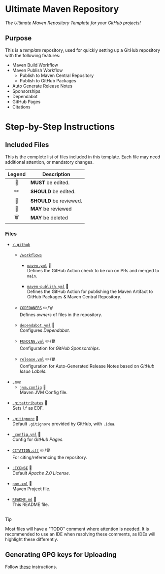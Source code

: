 # Ultimate Maven Repository

*The Ultimate Maven Repository Template for your GitHub projects!*

## Purpose
This is a *template* repository, used for quickly setting up a GitHub repository with the following features:
- Maven Build Workflow
- Maven Publish Workflow
  - Publish to Maven Central Repository
  - Publish to GitHub Packages
- Auto Generate Release Notes
- Sponsorships
- Dependabot
- GitHub Pages
- Citations

# Step-by-Step Instructions

## Included Files

This is the complete list of files included in this template. Each file may need additional attention, or mandatory changes.

| Legend | Description             |
|:------:|-------------------------|
|   🔧   | **MUST** be edited.     |
|   ✏️   | **SHOULD** be edited.   |
|   👀   | **SHOULD** be reviewed. |
|   🧐   | **MAY** be reviewed     |
|  🗑️   | **MAY** be deleted      |

### Files

- [`/.github`](.github)<br/><br/>
  - [`/workflows`](.github/workflows)<br/><br/>
    - [`maven.yml`](.github/workflows/maven.yml) 👀 <br/>
      Defines the GitHub Action check to be run on PRs and merged to `main`.<br/><br/>
    - [`maven-publish.yml`](.github/workflows/maven-publish.yml) 👀 <br/>
      Defines the GitHub Action for publishing the Maven Artifact to GitHub Packages & Maven Central Repository.<br/><br/>
  - [`CODEOWNERS`](.github/CODEOWNERS) ✏️/🗑️ <br/>
    Defines *owners* of files in the repository.<br/><br/>
  - [`dependabot.yml`](.github/dependabot.yml) 👀 <br/>
    Configures *Dependabot*.<br/><br/>
  - [`FUNDING.yml`](.github/FUNDING.yml) ✏️/🗑️ <br/>
    Configuration for *GitHub Sponsorships*.<br/><br/>
  - [`release.yml`](.github/release.yml) ✏️/🗑️ <br/>
    Configuration for Auto-Generated Release Notes based on *GitHub Issue Labels*.<br/><br/>
- [`.mvn`](.mvn)
  - [`jvm.config`](.mvn/jvm.config) 🧐 <br/>
    Maven JVM Config file.<br/><br/>
- [`.gitattributes`](.gitattributes) 🧐 <br/>
  Sets `lf` as EOF.<br/><br/>
- [`.gitignore`](.gitignore) 🧐 <br/>
  Default `.gitignore` provided by GitHub, with `.idea`.<br/><br/>
- [`_config.yml`](_config.yml) 🔧 <br/>
  Config for *GitHub Pages*.<br/><br/>
- [`CITATION.cff`](CITATION.cff) ✏️/🗑️ <br/>
  For citing/referencing the repository.<br/><br/>
- [`LICENSE`](LICENSE) 🧐 <br/>
  Default *Apache 2.0 License*.<br/><br/>
- [`pom.xml`](pom.xml) 🔧 <br/>
  Maven Project file.<br/><br/>
- [`README.md`](README.md) 🔧 <br/>
  This README file.<br/><br/>

> [!TIP]
> Most files will have a "TODO" comment where attention is needed. It is recommended to use an IDE when resolving
> these comments, as IDEs will highlight these differently.
 
## Generating GPG keys for Uploading
Follow [these](https://docs.github.com/en/authentication/managing-commit-signature-verification/generating-a-new-gpg-key) instructions.
